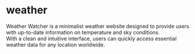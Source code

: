 # weather
Weather Watcher is a minimalist weather website designed to provide users with up-to-date information on temperature and sky conditions. 
<br>
With a clean and intuitive interface, users can quickly access essential weather data for any location worldwide.
